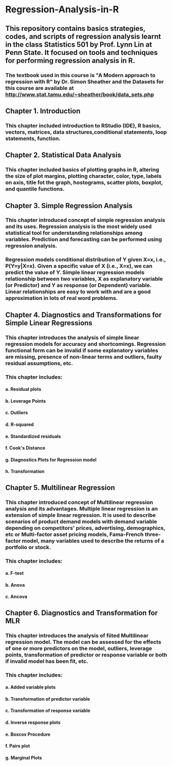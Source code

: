 # Regression-Analysis-in-R

## This repository contains basics strategies, codes, and scripts of regression analysis learnt in the class Statistics 501 by Prof. Lynn Lin at Penn State. It focused on tools and techniques for performing regression analysis in R.
### The textbook used in this course is "A Modern approach to regression with R" by Dr. Simon Sheather and the Datasets for this course are available at http://www.stat.tamu.edu/~sheather/book/data_sets.php

## Chapter 1. Introduction
### This chapter included introduction to RStudio (IDE), R basics, vectors, matrices, data structures,conditional statements, loop statements, function. 

## Chapter 2. Statistical Data Analysis 
### This chapter included basics of plotting graphs in R, altering the size of plot margins, plotting character, color, type, labels on axis, title fot the graph, hostograms, scatter plots, boxplot, and quantile functions.  

## Chapter 3. Simple Regression Analysis
### This chapter introduced concept of simple regression analysis and its uses. Regression analysis is the most widely used statistical tool for understanding relationships among variables. Prediction and forecasting can be performed using regression analysis. 
### Regression models conditional distribution of Y given X=x, i.e., P(Y=y|X=x). Given a specific value of X (i.e., X=x), we can predict the value of Y. Simple linear regression models relationship between two variables, X as explanatory variable (or Predictor) and Y as response (or Dependent) variable. Linear relationships  are easy to work with and are a good approximation in lots of real word problems.

## Chapter 4. Diagnostics and Transformations for Simple Linear Regressions
### This chapter introduces the analysis of simple linear regression models for accuracy and shortcomings. Regression functional form can be invalid if some explanatory variables are missing, presence of non-linear terms and outliers, faulty residual assumptions, etc.

### This chapter includes:
#### a. Residual plots
#### b. Leverage Points
#### c. Outliers
#### d. R-squared
#### e. Standardized residuals
#### f. Cook's Distance
#### g. Diagnostics Plots for Regression model
#### h. Transformation

## Chapter 5. Multilinear Regression
### This chapter introduced concept of Multilinear regression analysis and its advantages. Multiple linear regression is an extension of simple linear regression. It is used to describe scenarios of product demand models with demand variable depending on competitors' prices, advertising, demographics, etc or Multi-factor asset pricing models, Fama-French three-factor model, many variables used to describe the returns of a portfolio or stock.


### This chapter includes:
#### a. F-test
#### b. Anova
#### c. Ancova

## Chapter 6. Diagnostics and Transformation for MLR
### This chapter introduces the analysis of fiited Multilinear regression model. The model can be assessed for the effects of one or more predictors on the model, outliers, leverage points, transformation of predictor or response variable or both if invalid model has been fit, etc. 

### This chapter includes:
#### a. Added variable plots
#### b. Transformation of predictor variable
#### c. Transformation of response variable
#### d. Inverse response plots
#### e. Boxcox Procedure
#### f. Pairs plot
#### g. Marginal Plots
